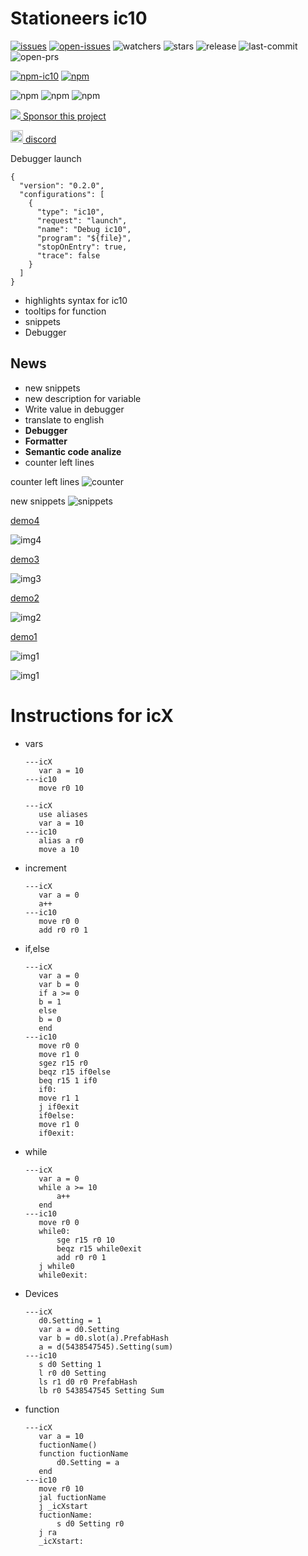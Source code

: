 # Stationeers ic10

[![issues](https://badgen.net/github/issues/Traineratwot/vscode-stationeers-ic10/)](https://github.com/Traineratwot/vscode-stationeers-ic10/issues?q=is%3Aissue)
[![open-issues](https://badgen.net/github/open-issues/Traineratwot/vscode-stationeers-ic10/)](https://github.com/Traineratwot/vscode-stationeers-ic10/issues)
![watchers](https://badgen.net/github/watchers/Traineratwot/vscode-stationeers-ic10/)
![stars](https://badgen.net/github/stars/Traineratwot/vscode-stationeers-ic10/)
![release](https://badgen.net/github/release/Traineratwot/vscode-stationeers-ic10/)
![last-commit](https://badgen.net/github/last-commit/Traineratwot/vscode-stationeers-ic10/)
![open-prs](https://badgen.net/github/open-prs/Traineratwot/vscode-stationeers-ic10/)

[![npm-ic10](https://badgen.net/npm/v/ic10?label=npm-ic10)](https://www.npmjs.com/package/ic10)
[![npm](https://badgen.net/vs-marketplace/v/Traineratwot.stationeers-ic10)](https://marketplace.visualstudio.com/items?itemName=Traineratwot.stationeers-ic10)

![npm](https://badgen.net/vs-marketplace/d/Traineratwot.stationeers-ic10)
![npm](https://badgen.net/vs-marketplace/i/Traineratwot.stationeers-ic10)
![npm](https://badgen.net/vs-marketplace/rating/Traineratwot.stationeers-ic10)

[![](https://i.imgur.com/cl0Xbq1.png)  Sponsor this project](https://www.patreon.com/traineratwot)

[<img src="https://discord.com/assets/847541504914fd33810e70a0ea73177e.ico" width="20"> discord](https://discord.gg/KSVjXufkA9)


Debugger launch

```json5
{
  "version": "0.2.0",
  "configurations": [
    {
      "type": "ic10",
      "request": "launch",
      "name": "Debug ic10",
      "program": "${file}",
      "stopOnEntry": true,
      "trace": false
    }
  ]
}

```

- highlights syntax for ic10
- tooltips for function
- snippets
- Debugger

## News
- new snippets
- new description for variable
- Write value in debugger 
- translate to english
- **Debugger**
- **Formatter**
- **Semantic code analize**
- counter left lines

counter left lines
![counter](https://i.imgur.com/Y2MHtew.jpg)


new snippets
![snippets](https://i.imgur.com/Aokz1an.jpg)

[demo4](https://youtu.be/hYm49tz8V0A)

![img4](https://i.imgur.com/1H5azvo.gif)

[demo3](https://youtu.be/klg56OXbM3Q)

![img3](https://i.imgur.com/OYCpN7Z.gif)

[demo2](https://youtu.be/ims5SBcao64)

![img2](https://i.imgur.com/KQY21h6.gif)

[demo1](https://youtu.be/KAYrX01RgmA)

![img1](https://i.imgur.com/F1sGrVy.gif)

![img1](https://i.imgur.com/phOgb3n.jpeg)



# Instructions for icX

- vars
    ```
    ---icX
       var a = 10
    ---ic10
       move r0 10
    ```
    ```
    ---icX
       use aliases
       var a = 10
    ---ic10
       alias a r0
       move a 10
    ```
- increment
    ```
    ---icX
       var a = 0
       a++
    ---ic10
       move r0 0
       add r0 r0 1
    ```


- if,else
    ```
    ---icX
       var a = 0
       var b = 0
       if a >= 0
       b = 1
       else
       b = 0
       end
    ---ic10
       move r0 0
       move r1 0
       sgez r15 r0
       beqz r15 if0else
       beq r15 1 if0
       if0:
       move r1 1
       j if0exit
       if0else:
       move r1 0
       if0exit:
    ```

- while
    ```
    ---icX
       var a = 0
       while a >= 10
           a++
       end
    ---ic10
       move r0 0
       while0:
           sge r15 r0 10
           beqz r15 while0exit
           add r0 r0 1
       j while0
       while0exit:
    ```
- Devices
    ```
    ---icX
       d0.Setting = 1
       var a = d0.Setting
       var b = d0.slot(a).PrefabHash
       a = d(5438547545).Setting(sum)
    ---ic10
       s d0 Setting 1
       l r0 d0 Setting
       ls r1 d0 r0 PrefabHash
       lb r0 5438547545 Setting Sum
    ```

- function
    ```
    ---icX
       var a = 10
       fuctionName()
       function fuctionName
           d0.Setting = a
       end
    ---ic10
       move r0 10
       jal fuctionName
       j _icXstart
       fuctionName:
           s d0 Setting r0
       j ra
       _icXstart:
    ```

